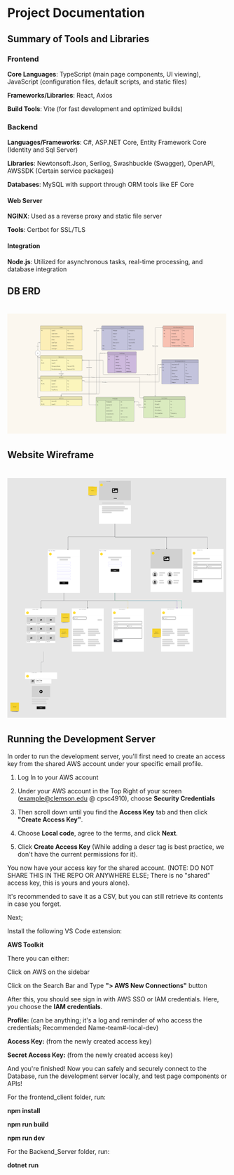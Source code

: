 # Project Documentation

## Summary of Tools and Libraries
<!-- not 100% consolidated yet.. -->

### Frontend

**Core Languages**: TypeScript (main page components, UI viewing), JavaScript (configuration files, default scripts, and static files)

**Frameworks/Libraries**: React, Axios

**Build Tools**: Vite (for fast development and optimized builds)

### Backend

**Languages/Frameworks**: C#, ASP.NET Core, Entity Framework Core (Identity and Sql Server)

**Libraries**: Newtonsoft.Json, Serilog, Swashbuckle (Swagger), OpenAPI, AWSSDK (Certain service packages)

**Databases**: MySQL with support through ORM tools like EF Core

#### Web Server

**NGINX**: Used as a reverse proxy and static file server

**Tools**: Certbot for SSL/TLS

#### Integration

**Node.js**: Utilized for asynchronous tasks, real-time processing, and database integration

## DB ERD

<h1><img src="./Docs/db.png" alt="Database ERD" width="500"></h1>

## Website Wireframe

<h1><img src="./Docs/web.png" width="500"></h1>

## Running the Development Server

In order to run the development server, you'll first need to create an access key from the shared AWS account under your specific email profile.

1. Log In to your AWS account

2. Under your AWS account in the Top Right of your screen (example@clemson.edu @ cpsc4910), choose **Security Credentials**

3. Then scroll down until you find the **Access Key** tab and then click **"Create Access Key"**.

4. Choose **Local code**, agree to the terms, and click **Next**.

5. Click **Create Access Key** (While adding a descr tag is best practice, we don't have the current permissions for it).

You now have your access key for the shared account. (NOTE: DO NOT SHARE THIS IN THE REPO OR ANYWHERE ELSE; There is no "shared" access key, this is yours and yours alone).

It's recommended to save it as a CSV, but you can still retrieve its contents in case you forget.

Next;

Install the following VS Code extension:

**AWS Toolkit**

There you can either:

Click on AWS on the sidebar

Click on the Search Bar and Type **"> AWS New Connections"** button

After this, you should see sign in with AWS SSO or IAM credentials. Here, you choose the **IAM credentials**.

**Profile:** (can be anything; it's a log and reminder of who access the credentials; Recommended Name-team#-local-dev)

**Access Key:** (from the newly created access key)

**Secret Access Key:** (from the newly created access key)

And you're finished! Now you can safely and securely connect to the Database, run the development server locally, and test page components or APIs!

For the frontend_client folder, run:

**npm install**

**npm run build**

**npm run dev**

For the Backend_Server folder, run:

**dotnet run**
